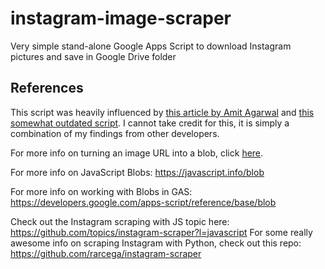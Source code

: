 # instagram-image-scraper
Very simple stand-alone Google Apps Script to download Instagram pictures and save in Google Drive folder

References
-
This script was heavily influenced by <a href="https://ctrlq.org/code/20538-instagram-scraping">this article by Amit Agarwal</a> and <a href="http://www.googleappsscript.org/home/downloading-instagram-photos-to-your-google-drive-using-google-apps-script">this somewhat outdated script</a>. I cannot take credit for this, it is simply a combination of my findings from other developers.

For more info on turning an image URL into a blob, click <a href="https://stackoverflow.com/questions/14573055/can-i-download-file-from-url-link-generated-by-google-apps-script">here</a>.

For more info on JavaScript Blobs: https://javascript.info/blob

For more info on working with Blobs in GAS: https://developers.google.com/apps-script/reference/base/blob

Check out the Instagram scraping with JS topic here: https://github.com/topics/instagram-scraper?l=javascript
For some really awesome info on scraping Instagram with Python, check out this repo: https://github.com/rarcega/instagram-scraper
